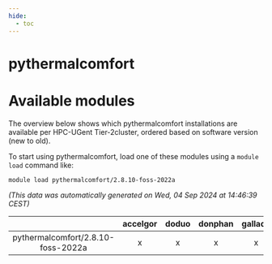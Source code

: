 ```yaml
---
hide:
  - toc
---
```


pythermalcomfort
================

# Available modules


The overview below shows which pythermalcomfort installations are available per HPC-UGent Tier-2cluster, ordered based on software version (new to old).

To start using pythermalcomfort, load one of these modules using a `module load` command like:

```shell
module load pythermalcomfort/2.8.10-foss-2022a
```

*(This data was automatically generated on Wed, 04 Sep 2024 at 14:46:39 CEST)*  

| |accelgor|doduo|donphan|gallade|joltik|shinx|skitty|
| :---: | :---: | :---: | :---: | :---: | :---: | :---: | :---: |
|pythermalcomfort/2.8.10-foss-2022a|x|x|x|x|x|-|x|
